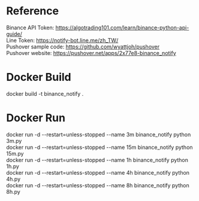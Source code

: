 # Reference

Binance API Token: https://algotrading101.com/learn/binance-python-api-guide/</br>
Line Token: https://notify-bot.line.me/zh_TW/</br>
Pushover sample code: https://github.com/wyattjoh/pushover</br>
Pushover website: https://pushover.net/apps/2x77e8-binance_notify</br>

# Docker Build

docker build -t binance_notify .</br>

# Docker Run

docker run -d --restart=unless-stopped --name 3m binance_notify python 3m.py</br>
docker run -d --restart=unless-stopped --name 15m binance_notify python 15m.py</br>
docker run -d --restart=unless-stopped --name 1h binance_notify python 1h.py</br>
docker run -d --restart=unless-stopped --name 4h binance_notify python 4h.py</br>
docker run -d --restart=unless-stopped --name 8h binance_notify python 8h.py</br>
